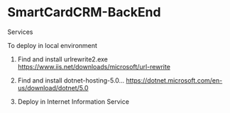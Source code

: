 # SmartCardCRM-BackEnd
Services

To deploy in local environment

1. Find and install urlrewrite2.exe
https://www.iis.net/downloads/microsoft/url-rewrite

2. Find and install dotnet-hosting-5.0...
https://dotnet.microsoft.com/en-us/download/dotnet/5.0

3. Deploy in Internet Information Service
